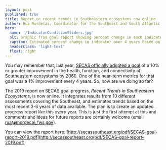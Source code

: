 ```yaml
---
layout: post
published: true
title: Report on recent trends in Southeastern ecosystems now online
author: Rua Mordecai, Coordinator for the Southeast and South Atlantic Blueprints
hero:
  name: '/IndicatorConditionSliders.jpg'
  alt: Graphic from goal report showing percent change in each indicator score.
  caption: Estimated percent change in indicator over 4 years based on most recently available data.
  headerClass: 'light-text'
  float: right
---
```

You may remember that, last year, [SECAS officially adopted a goal](/our-goal) of a 10% or greater improvement in the health, function, and connectivity of Southeastern ecosystems by 2060. One of the near-term metrics for that goal was a 1% improvement every 4 years. So, how are we doing so far? 

The 2019 report on SECAS goal progress, _Recent Trends in Southeastern Ecosystems_, is now online. <!--more-->It integrates results from 10 different assessments covering the Southeast, and estimates trends based on the most recent 3-6 years of data available. The plan is to create an updated progress report like this every year. This is just the first attempt at this and comments and ideas for future reports are certainly welcome (email [rua@mordecai_fws.gov](mailto:rua@mordecai_fws.gov)).

You can view the report here: [http://secassoutheast.org/pdf/SECAS-goal-report-2019.pdf](http://secassoutheast.org/pdf/SECAS-goal-report-2019.pdf)
